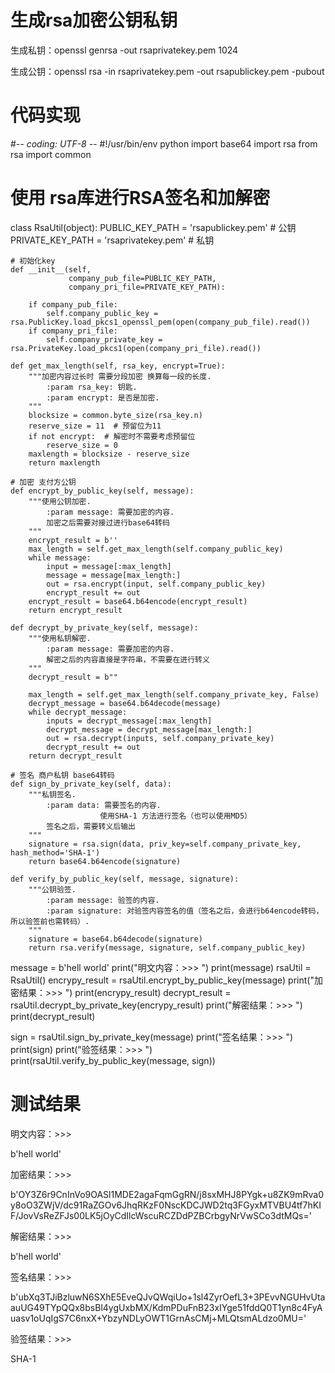 # 生成rsa加密公钥私钥

生成私钥：openssl genrsa -out rsaprivatekey.pem 1024

生成公钥：openssl rsa -in rsaprivatekey.pem -out rsapublickey.pem -pubout

# 代码实现

#-*- coding: UTF-8 -*-
#!/usr/bin/env python
import base64
import rsa 
from rsa import common


# 使用 rsa库进行RSA签名和加解密
class RsaUtil(object):
    PUBLIC_KEY_PATH = 'rsapublickey.pem'  # 公钥
    PRIVATE_KEY_PATH = 'rsaprivatekey.pem'  # 私钥

    # 初始化key
    def __init__(self,
                 company_pub_file=PUBLIC_KEY_PATH,
                 company_pri_file=PRIVATE_KEY_PATH):

        if company_pub_file:
            self.company_public_key = rsa.PublicKey.load_pkcs1_openssl_pem(open(company_pub_file).read())
        if company_pri_file:
            self.company_private_key = rsa.PrivateKey.load_pkcs1(open(company_pri_file).read())

    def get_max_length(self, rsa_key, encrypt=True):
        """加密内容过长时 需要分段加密 换算每一段的长度.
            :param rsa_key: 钥匙.
            :param encrypt: 是否是加密.
        """
        blocksize = common.byte_size(rsa_key.n)
        reserve_size = 11  # 预留位为11
        if not encrypt:  # 解密时不需要考虑预留位
            reserve_size = 0 
        maxlength = blocksize - reserve_size
        return maxlength

    # 加密 支付方公钥
    def encrypt_by_public_key(self, message):
        """使用公钥加密.
            :param message: 需要加密的内容.
            加密之后需要对接过进行base64转码
        """
        encrypt_result = b''
        max_length = self.get_max_length(self.company_public_key)
        while message:
            input = message[:max_length]
            message = message[max_length:]
            out = rsa.encrypt(input, self.company_public_key)
            encrypt_result += out
        encrypt_result = base64.b64encode(encrypt_result)
        return encrypt_result

    def decrypt_by_private_key(self, message):
        """使用私钥解密.
            :param message: 需要加密的内容.
            解密之后的内容直接是字符串，不需要在进行转义
        """
        decrypt_result = b""

        max_length = self.get_max_length(self.company_private_key, False)
        decrypt_message = base64.b64decode(message)
        while decrypt_message:
            inputs = decrypt_message[:max_length]
            decrypt_message = decrypt_message[max_length:]
            out = rsa.decrypt(inputs, self.company_private_key)
            decrypt_result += out
        return decrypt_result

    # 签名 商户私钥 base64转码
    def sign_by_private_key(self, data):
        """私钥签名.
            :param data: 需要签名的内容.
                        使用SHA-1 方法进行签名（也可以使用MD5）
            签名之后，需要转义后输出
        """
        signature = rsa.sign(data, priv_key=self.company_private_key, hash_method='SHA-1')
        return base64.b64encode(signature)

    def verify_by_public_key(self, message, signature):
        """公钥验签.
            :param message: 验签的内容.
            :param signature: 对验签内容签名的值（签名之后，会进行b64encode转码，所以验签前也需转码）.
        """
        signature = base64.b64decode(signature)
        return rsa.verify(message, signature, self.company_public_key)


message = b'hell world'
print("明文内容：>>> ")
print(message)
rsaUtil = RsaUtil()
encrypy_result = rsaUtil.encrypt_by_public_key(message)
print("加密结果：>>> ")
print(encrypy_result)
decrypt_result = rsaUtil.decrypt_by_private_key(encrypy_result)
print("解密结果：>>> ")
print(decrypt_result)

sign = rsaUtil.sign_by_private_key(message)
print("签名结果：>>> ")
print(sign)
print("验签结果：>>> ")
print(rsaUtil.verify_by_public_key(message, sign))

# 测试结果

明文内容：>>> 

b'hell world'

加密结果：>>> 

b'OY3Z6r9CnInVo9OASl1MDE2agaFqmGgRN/j8sxMHJ8PYgk+u8ZK9mRva0y8oO3ZWjV/dc91RaZGOv6JhqRKzF0NscKDCJWD2tq3FGyxMTVBU4tf7hKIF/JovVsReZFJs00LK5jOyCdIlcWscuRCZDdPZBCrbgyNrVwSCo3dtMQs='

解密结果：>>> 

b'hell world'

签名结果：>>> 

b'ubXq3TJiBzluwN6SXhE5EveQJvQWqiUo+1sl4ZyrOefL3+3PEvvNGUHvUtaauUG49TYpQQx8bsBl4ygUxbMX/KdmPDuFnB23xIYge51fddQ0T1yn8c4FyAuasv1oUqIgS7C6nxX+YbzyNDLyOWT1GrnAsCMj+MLQtsmALdzo0MU='

验签结果：>>> 

SHA-1


